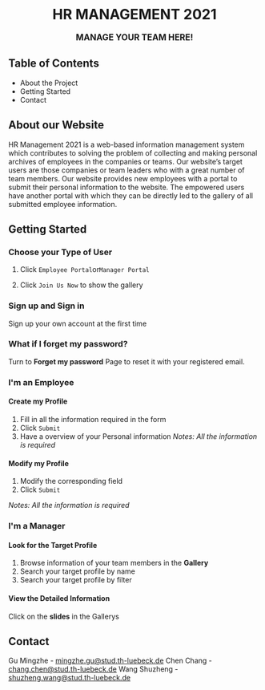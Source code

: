 


<br />
<p align="center">
  <h1 align="center">HR MANAGEMENT 2021</h1>
  <p align="center">
    <big><b>MANAGE YOUR TEAM HERE!</b></big>
    </p>
</p>

<!-- TABLE OF CONTENTS -->
## Table of Contents

* About the Project
* Getting Started
* Contact



<!-- ABOUT THE PROJECT -->
## About our Website


HR Management 2021 is a web-based information management system which contributes to solving the problem of collecting and making personal archives of employees in the companies or teams. Our website’s target users are those companies or team leaders who with a great number of team members. Our website provides new employees with a portal to submit their personal information to the website. The empowered users have another portal with which they can be directly led to the gallery  of all submitted employee information. 


## Getting Started


### Choose your Type of User

1. Click `Employee Portal`or`Manager Portal`

2. Click `Join Us Now` to show the gallery

### Sign up and Sign in

Sign up your own account at the first time


### What if I forget my password?

Turn to **Forget my password** Page to reset it with your registered email. 

### I'm an Employee

#### Create my Profile
1. Fill in all the information required in the form
2. Click `Submit`
3. Have a overview of your Personal information
_*Notes: All the information is required*_

#### Modify my Profile
1. Modify the corresponding field
2. Click `Submit`


_*Notes: All the information is required*_

### I'm a Manager
#### Look for the Target Profile
1. Browse information of your team members in the **Gallery**
2. Search your target profile by name
3. Search your target profile by filter

#### View the Detailed Information
Click on the **slides** in the Gallerys



<!-- CONTACT -->
## Contact

Gu Mingzhe -  mingzhe.gu@stud.th-luebeck.de
Chen Chang -  chang.chen@stud.th-luebeck.de
Wang Shuzheng - shuzheng.wang@stud.th-luebeck.de








